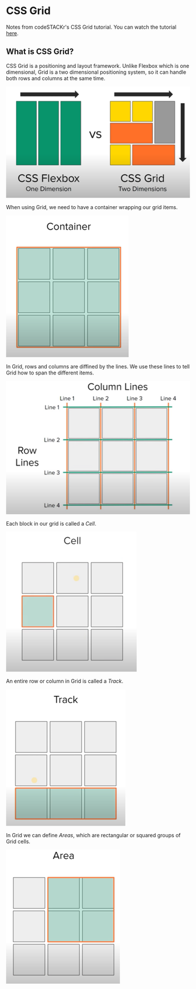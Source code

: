 # CSS Grid

Notes from codeSTACKr's CSS Grid tutorial. You can watch the tutorial [here](https://www.youtube.com/watch?v=0-DY8J_skZ0).

## What is CSS Grid?

CSS Grid is a positioning and layout framework. Unlike Flexbox which is one dimensional, Grid is a two dimensional positioning system, so it can handle both rows and columns at the same time.

![](img/flex-grid.png)

When using Grid, we need to have a container wrapping our grid items.

![](img/grid-container.png)

In Grid, rows and columns are diffined by the lines. We use these lines to tell Grid how to span the different items.

![](img/grid-rows-and-columns.png)

Each block in our grid is called a *Cell*.

![](img/grid-cell.png)

An entire row or column in Grid is called a *Track*.

![](img/grid-track.png)

In Grid we can define *Areas*, which are rectangular or squared groups of Grid cells.

![](img/grid-area.png)


